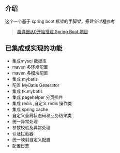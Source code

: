 ## 介绍
这个一个基于 spring boot 框架的手脚架，搭建全过程参考

> [超详细从0开始搭建 Spring Boot 项目](https://juejin.im/post/5da286bfe51d4577f9285c5e)

## 已集成或实现的功能

- 集成mysql 数据库
- maven 多环境配置
- maven 多模块配置
- 集成 mybatis
- 配置 MyBatis Generator
- 集成 tk.mybatis
- 集成 pagehelper 分页插件
- 集成 redis ,自定义 redis 操作类
- 集成 spring cache
- 自定义全局状态码和业务结果类
- 统一异常处理
- 参数校验及异常处理
- 认证拦截器
- 统一映射自定义配置
- 配置日志